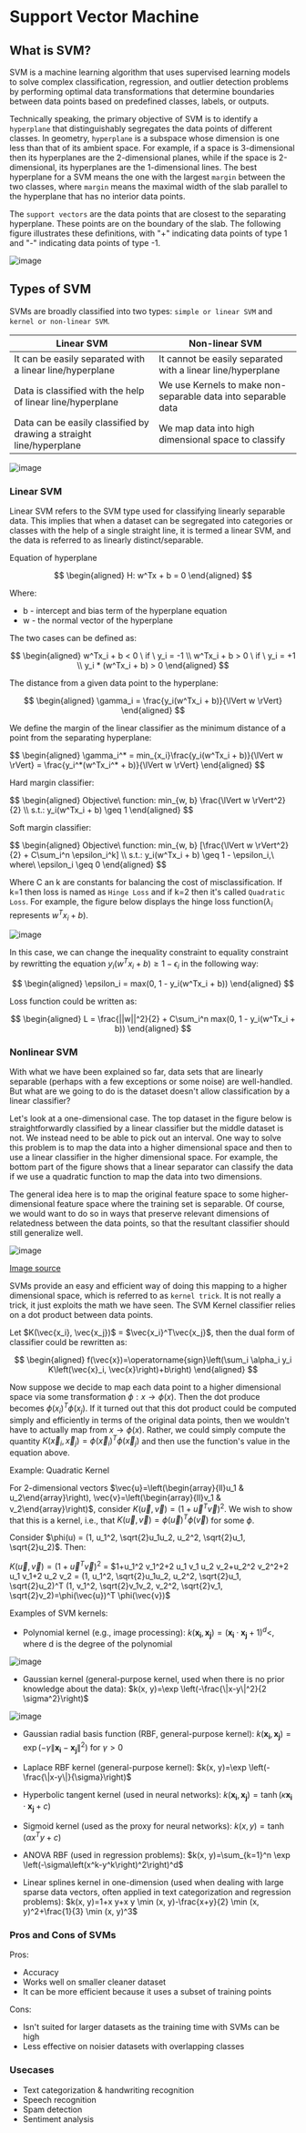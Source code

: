 # Support Vector Machine

## What is SVM?

SVM is a machine learning algorithm that uses supervised learning models to solve complex classification, regression, and outlier detection problems by performing optimal data transformations that determine boundaries between data points based on predefined classes, labels, or outputs.

Technically speaking, the primary objective of SVM is to identify a `hyperplane` that distinguishably segregates the data points of different classes. In geometry, `hyperplane` is a subspace whose dimension is one less than that of its ambient space. For example, if a space is 3-dimensional then its hyperplanes are the 2-dimensional planes, while if the space is 2-dimensional, its hyperplanes are the 1-dimensional lines. The best hyperplane for a SVM means the one with the largest `margin` between the two classes, where `margin` means the maximal width of the slab parallel to the hyperplane that has no interior data points.

The `support vectors` are the data points that are closest to the separating hyperplane. These points are on the boundary of the slab. The following figure illustrates these definitions, with "+" indicating data points of type 1 and "-" indicating data points of type -1.

![image](Images/svmhyperplane.png)


## Types of SVM

SVMs are broadly classified into two types: `simple or linear SVM` and `kernel or non-linear SVM`.

|**Linear SVM** | **Non-linear SVM**|
|   -  |  - |
|It can be easily separated with a linear line/hyperplane|It cannot be easily separated with a linear line/hyperplane|
|Data is classified with the help of linear line/hyperplane|We use Kernels to make non-separable data into separable data|
|Data can be easily classified by drawing a straight line/hyperplane|We map data into high dimensional space to classify|

![image](Images/OrcTJ.png)

### Linear SVM

Linear SVM refers to the SVM type used for classifying linearly separable data. This implies that when a dataset can be segregated into categories or classes with the help of a single straight line, it is termed a linear SVM, and the data is referred to as linearly distinct/separable.

Equation of hyperplane

$$
\begin{aligned}
    H: w^Tx + b = 0
\end{aligned}
$$

Where:
* b - intercept and bias term of the hyperplane equation
* w - the normal vector of the hyperplane

The two cases can be defined as:

$$
\begin{aligned}
    w^Tx_i + b < 0 \ if \ y_i = -1 \\
    w^Tx_i + b > 0 \ if \ y_i = +1 \\
    y_i * (w^Tx_i + b) > 0
\end{aligned}
$$

The distance from a given data point to the hyperplane:

$$
\begin{aligned}
\gamma_i = \frac{y_i(w^Tx_i + b)}{\lVert w \rVert}
\end{aligned}
$$

We define the margin of the linear classifier as the minimum distance of a point from the separating hyperplane: 

<p>$$
\begin{aligned}
\gamma_i^* = min_{x_i}\frac{y_i(w^Tx_i + b)}{\lVert w \rVert} = \frac{y_i^*(w^Tx_i^* + b)}{\lVert w \rVert}
\end{aligned}
$$</p>

Hard margin classifier:
<p>$$
\begin{aligned}
Objective\ function: min_{w, b} \frac{\lVert w \rVert^2}{2} \\
s.t.: y_i(w^Tx_i + b) \geq 1
\end{aligned}
$$</p>

Soft margin classifier:
<p>$$
\begin{aligned}
Objective\ function: min_{w, b} [\frac{\lVert w \rVert^2}{2} + C\sum_i^n \epsilon_i^k] \\
s.t.: y_i(w^Tx_i + b) \geq 1 - \epsilon_i,\ where\ \epsilon_i \geq 0
\end{aligned}
$$</p>

Where C an k are constants for balancing the cost of misclassification. If k=1 then loss is named as `Hinge Loss` and if k=2 then it's called `Quadratic Loss`. For example, the figure below displays the hinge loss function($\lambda_i$ represents $w^Tx_i + b$).

![image](Images/hingeloss.png)

In this case, we can change the inequality constraint to equality constraint by rewritting the equation $y_i(w^Tx_i + b) \geq 1 - \epsilon_i$ in the following way:

$$
\begin{aligned}
\epsilon_i = max(0, 1 - y_i(w^Tx_i + b))
\end{aligned}
$$

Loss function could be written as:

$$
\begin{aligned}
L = \frac{||w||^2}{2} + C\sum_i^n max(0, 1 - y_i(w^Tx_i + b))
\end{aligned}
$$

### Nonlinear SVM

With what we have been explained so far, data sets that are linearly separable (perhaps with a few exceptions or some noise) are well-handled. But what are we going to do is the dataset doesn't allow classification by a linear classifier? 

Let's look at a one-dimensional case. The top dataset in the figure below is straightforwardly classified by a linear classifier but the middle dataset is not. We instead need to be able to pick out an interval. One way to solve this problem is to map the data into a higher dimensional space and then to use a linear classifier in the higher dimensional space. For example, the bottom part of the figure shows that a linear separator can classify the data if we use a quadratic function to map the data into two dimensions. 

The general idea here is to map the original feature space to some higher-dimensional feature space where the training set is separable. Of course, we would want to do so in ways that preserve relevant dimensions of relatedness between the data points, so that the resultant classifier should still generalize well.

![image](Images/img1331.png)

[Image source](https://nlp.stanford.edu/IR-book/html/htmledition/nonlinear-svms-1.html)

SVMs provide an easy and efficient way of doing this mapping to a higher dimensional space, which is referred to as `kernel trick`. It is not really a trick, it just exploits the math we have seen. The SVM Kernel classifier relies on a dot product between data points. 

Let $K(\vec{x_i}, \vec{x_j})$ = $\vec{x_i}^T\vec{x_j}$, then the dual form of classifier could be rewritten as:

$$
\begin{aligned}
f(\vec{x})=\operatorname{sign}\left(\sum_i \alpha_i y_i K\left(\vec{x}_i, \vec{x}\right)+b\right)
\end{aligned}
$$

Now suppose we decide to map each data point to a higher dimensional space via some transformation $\phi: x \rightarrow \phi(x)$. Then the dot produce becomes $\phi(x_i)^T\phi(x_j)$. If it turned out that this dot product could be computed simply and efficiently in terms of the original data points, then we wouldn't have to actually map from $x \rightarrow \phi(x)$. Rather, we could simply compute the quantity $K\left(\vec{x}_i, \vec{x}_j\right)=\phi\left(\vec{x}_i\right)^T \phi\left(\vec{x}_j\right)$ and then use the function's value in the equation above.

Example: Quadratic Kernel

For 2-dimensional vectors $\vec{u}=\left(\begin{array}{ll}u_1 & u_2\end{array}\right), \vec{v}=\left(\begin{array}{ll}v_1 & v_2\end{array}\right)$, consider $K(\vec{u}, \vec{v})=\left(1+\vec{u}^T \vec{v}\right)^2$. We wish to show that this is a kernel, i.e., that $K(\vec{u}, \vec{v})=\phi(\vec{u})^T \phi(\vec{v})$ for some $\phi$. 

Consider $\phi(u) = (1, u_1^2, \sqrt{2}u_1u_2, u_2^2, \sqrt{2}u_1, \sqrt{2}u_2)$. Then:

$K(\vec{u}, \vec{v})=\left(1+\vec{u}^T \vec{v}\right)^2$ = $1+u_1^2 v_1^2+2 u_1 v_1 u_2 v_2+u_2^2 v_2^2+2 u_1 v_1+2 u_2 v_2 = (1, u_1^2, \sqrt{2}u_1u_2, u_2^2, \sqrt{2}u_1, \sqrt{2}u_2)^T (1, v_1^2, \sqrt{2}v_1v_2, v_2^2, \sqrt{2}v_1, \sqrt{2}v_2)=\phi(\vec{u})^T \phi(\vec{v})$

Examples of SVM kernels:

* Polynomial kernel (e.g., image processing): $k\left(\mathbf{x}_{\mathbf{i}}, \mathbf{x}_{\mathbf{j}}\right)=\left(\mathbf{x}_{\mathbf{i}} \cdot \mathbf{x}_{\mathbf{j}}+1\right)^d<$, where d is the degree of the polynomial

![image](Images/polynomial.jpg)

* Gaussian kernel (general-purpose kernel, used when there is no prior knowledge about the data): $k(x, y)=\exp \left(-\frac{\|x-y\|^2}{2 \sigma^2}\right)$

![image](Image/../Images/gaussian.jpeg)

* Gaussian radial basis function (RBF, general-purpose kernel): $k\left(\mathbf{x}_{\mathbf{i}}, \mathbf{x}_{\mathbf{j}}\right)=\exp \left(-\gamma\left\|\mathbf{x}_{\mathbf{i}}-\mathbf{x}_{\mathbf{j}}\right\|^2\right)$ for $\gamma > 0$

* Laplace RBF kernel (general-purpose kernel): $k(x, y)=\exp \left(-\frac{\|x-y\|}{\sigma}\right)$

* Hyperbolic tangent kernel (used in neural networks): $k\left(\mathbf{x}_{\mathbf{i}}, \mathbf{x}_{\mathbf{j}}\right)=\tanh \left(\kappa \mathbf{x}_{\mathbf{i}} \cdot \mathbf{x}_{\mathbf{j}}+c\right)$

* Sigmoid kernel (used as the proxy for neural networks): $k(x, y)=\tanh \left(\alpha x^T y+c\right)$

* ANOVA RBF (used in regression problems): $k(x, y)=\sum_{k=1}^n \exp \left(-\sigma\left(x^k-y^k\right)^2\right)^d$

* Linear splines kernel in one-dimension (used when dealing with large sparse data vectors, often applied in text categorization and regression problems): $k(x, y)=1+x y+x y \min (x, y)-\frac{x+y}{2} \min (x, y)^2+\frac{1}{3} \min (x, y)^3$

### Pros and Cons of SVMs

Pros:

* Accuracy
* Works well on smaller cleaner dataset
* It can be more efficient because it uses a subset of training points

Cons:

* Isn't suited for larger datasets as the training time with SVMs can be high
* Less effective on noisier datasets with overlapping classes

### Usecases

* Text categorization & handwriting recognition
* Speech recognition
* Spam detection
* Sentiment analysis